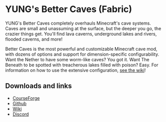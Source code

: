 # YUNG's Better Caves (Fabric)
YUNG's Better Caves completely overhauls Minecraft's cave systems. Caves are small and unassuming at the surface, but the deeper you go, the crazier things get. You'll find lava caverns, underground lakes and rivers, flooded caverns, and more!

Better Caves is the most powerful and customizable Minecraft cave mod, with dozens of options and support for dimension-specific configurability. Want the Nether to have some worm-like caves? You got it. Want The Beneath to be spotted with treacherous lakes filled with poison? Easy. For information on how to use the extensive configuration, [see the wiki](https://github.com/yungnickyoung/YUNGs-Better-Caves/wiki)!

## Downloads and links
- [CourseForge](https://www.curseforge.com/minecraft/mc-mods/yungs-better-caves-fabric)
- [Github](https://github.com/yungnickyoung/YUNGs-Better-Caves)
- [Wiki](https://github.com/yungnickyoung/YUNGs-Better-Caves/wiki)
- [Discord](https://discord.gg/rns3beq)